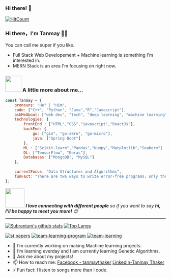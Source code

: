 ### Hi there! 👋


[![HitCount](http://hits.dwyl.com/TanmayThaker/TanmayThaker.svg)](http://hits.dwyl.com/TanmayThaker/TanmayThaker)



### Hi there，I'm Tanmay 🙋‍♂️
You can call me super if you like.

- Full Stack Web Developement + Machine learning is something I'm interested in.
- MERN Stack is an area I'm focusing on right now.

### <img src="https://media.giphy.com/media/VgCDAzcKvsR6OM0uWg/giphy.gif" width="50"> A little more about me...  

```javascript
const Tanmay = {
    pronouns: "He" | "Him",
    code: ["C++", "Python", "Java","R","Javascript"],
    askMeAbout: ["web dev", "tech", "deep learning", "machine learning","Time-Series Forecasting"],
    technologies: {
        frontEnd : ["HTML","CSS","javascript","ReactJs"],
        backEnd: {
            go: ["gin", "go-zero", "go-micro"],
            java: ["Spring Boot"]
        },
        ML : ['Scikit-learn","Pandas","Numpy","Matplotlib","Seaborn"]
        DL: ["TensorFlow", "Keras"],
        Databases: ["MongoDB", "MySQL"]
    },
    
    currentFocus: "Data Structures and Algorithms",
    funFact: "There are two ways to write error-free programs; only the third one works"
};
```

<img src="https://media.giphy.com/media/LnQjpWaON8nhr21vNW/giphy.gif" width="60"> <em><b>I love connecting with different people</b> so if you want to say <b>hi, I'll be happy to meet you more!</b> 😊</em>

---

[![Subranium's github stats](https://github-readme-stats.vercel.app/api?username=TanmayThaker&show_icons=true&theme=merko)](https://github.com/anuraghazra/github-readme-stats) [![Top Langs](https://github-readme-stats.vercel.app/api/top-langs/?username=SuperSupeng&layout=compact&theme=merko)](https://github.com/anuraghazra/github-readme-stats)


[![st papers](https://github-readme-stats.vercel.app/api/pin/?username=TanmayThaker&repo=Evaluating_Mathematical_Equations_Using_AI&theme=merko)](https://github.com/TanmayThaker/Evaluating_Mathematical_Equations_Using_AI)
[![team-learning-program](https://github-readme-stats.vercel.app/api/pin/?username=TanmayThaker&repo=Mask-Detection&theme=merko)](https://github.com/TanmayThaker/Mask-Detection)
[![team-learning](https://github-readme-stats.vercel.app/api/pin/?username=TanmayThaker&repo=Cement-Strength-Prediction&theme=merko)](https://github.com/TanmayThaker/Cement-Strength-Prediction)


- 🔭 I’m currently working on making Machine learning projects.
- 🌱 I’m learning everday and I am currently learning Genetic Algorithms.
- 💬 Ask me about my projects!
- 📫 How to reach me: [Facebook - tanmaythaker](https://www.facebook.com/tanmay.thaker.3) [LinkedIn-Tanmay Thaker](https://www.linkedin.com/in/tanmay-thaker-15b0a71a9/)
- ⚡ Fun fact: I listen to songs more than I code.
